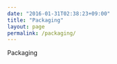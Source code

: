 ```yaml
---
date: "2016-01-31T02:38:23+09:00"
title: "Packaging"
layout: page
permalink: /packaging/
---
```





Packaging
